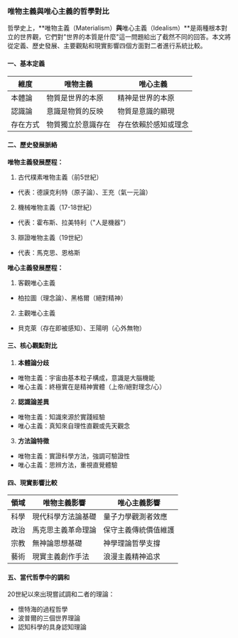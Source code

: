 ### **唯物主義與唯心主義的哲學對比**

哲學史上，**唯物主義（Materialism）**與**唯心主義（Idealism）**是兩種根本對立的世界觀，它們對"世界的本質是什麼"這一問題給出了截然不同的回答。本文將從定義、歷史發展、主要觀點和現實影響四個方面對二者進行系統比較。

#### **一、基本定義**
| 維度 | 唯物主義 | 唯心主義 |
|------------|------------------------------|------------------------------|
| 本體論 | 物質是世界的本原 | 精神是世界的本原 |
| 認識論 | 意識是物質的反映 | 物質是意識的顯現 |
| 存在方式 | 物質獨立於意識存在 | 存在依賴於感知或理念 |

#### **二、歷史發展脈絡**
**唯物主義發展歷程：**
1. 古代樸素唯物主義（前5世紀）
- 代表：德謨克利特（原子論）、王充（氣一元論）
2. 機械唯物主義（17-18世紀）
- 代表：霍布斯、拉美特利（"人是機器"）
3. 辯證唯物主義（19世紀）
- 代表：馬克思、恩格斯

**唯心主義發展歷程：**
1. 客觀唯心主義
- 柏拉圖（理念論）、黑格爾（絕對精神）
2. 主觀唯心主義
- 貝克萊（存在即被感知）、王陽明（心外無物）

#### **三、核心觀點對比**
1. **本體論分歧**
- 唯物主義：宇宙由基本粒子構成，意識是大腦機能
- 唯心主義：終極實在是精神實體（上帝/絕對理念/心）

2. **認識論差異**
- 唯物主義：知識來源於實踐經驗
- 唯心主義：真知來自理性直觀或先天觀念

3. **方法論特徵**
- 唯物主義：實證科學方法，強調可驗證性
- 唯心主義：思辨方法，重視直覺體驗

#### **四、現實影響比較**
| 領域 | 唯物主義影響 | 唯心主義影響 |
|------------|------------------------------|------------------------------|
| 科學 | 現代科學方法論基礎 | 量子力學觀測者效應 |
| 政治 | 馬克思主義革命理論 | 保守主義傳統價值維護 |
| 宗教 | 無神論思想基礎 | 神學理論哲學支撐 |
| 藝術 | 現實主義創作手法 | 浪漫主義精神追求 |

#### **五、當代哲學中的調和**
20世紀以來出現嘗試調和二者的理論：
- 懷特海的過程哲學
- 波普爾的三個世界理論
- 認知科學的具身認知理論
